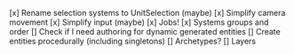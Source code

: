 [x] Rename selection systems to UnitSelection (maybe)
[x] Simplify camera movement 
[x] Simplify input (maybe)
[x] Jobs!
[x] Systems groups and order 
[] Check if I need authoring for dynamic generated entities
[] Create entities procedurally (including singletons)
[] Archetypes?
[] Layers